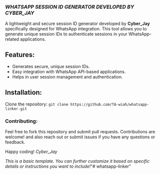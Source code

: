 ### *WHATSAPP SESSION ID GENERATOR DEVELOPED BY CYBER_JAY* 

A lightweight and secure session ID generator developed by **Cyber_Jay** specifically designed for WhatsApp integration. This tool allows you to generate unique session IDs to authenticate sessions in your WhatsApp-related applications.

## Features:
- Generates secure, unique session IDs.
- Easy integration with WhatsApp API-based applications.
- Helps in user session management and authentication.


## Installation:
Clone the repository: `git clone https://github.com/TA-wiah/whatsapp-linker.git`


### Contributing:
Feel free to fork this repository and submit pull requests. Contributions are welcome!
and also reach out or submit issues if you have any questions or feedback.

Happy coding!
*Cyber_Jay*

*This is a basic template. You can further customize it based on specific details or instructions you want to include!*"# whatsapp-linker" 

